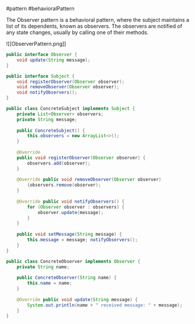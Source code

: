 #pattern #behavioralPattern

The Observer pattern is a behavioral pattern, where the subject maintains a list of its dependents, known as observers. The observers are notified of any state changes, usually by calling one of their methods.

![[ObserverPattern.png]]


```java
public interface Observer { 
	void update(String message); 
}

public interface Subject { 
	void registerObserver(Observer observer); 
	void removeObserver(Observer observer); 
	void notifyObservers(); 
}

public class ConcreteSubject implements Subject { 
	private List<Observer> observers; 
	private String message; 
	
	public ConcreteSubject() { 
		this.observers = new ArrayList<>(); 
	} 
	
	@Override 
	public void registerObserver(Observer observer) { 
		observers.add(observer); 
	} 
	
	@Override public void removeObserver(Observer observer) 
		{observers.remove(observer); 
	} 
	
	@Override public void notifyObservers() { 
		for (Observer observer : observers) { 
			observer.update(message); 
		} 
	} 
	
	public void setMessage(String message) { 
		this.message = message; notifyObservers(); 
	} 
}

public class ConcreteObserver implements Observer { 
	private String name; 
	
	public ConcreteObserver(String name) { 
		this.name = name; 
	} 
	
	@Override public void update(String message) { 
		System.out.println(name + " received message: " + message); 
	} 
}
```